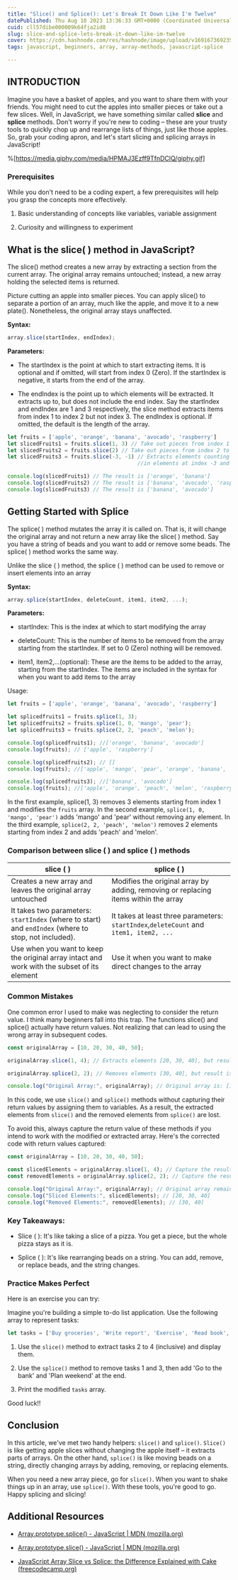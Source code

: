 ```yaml
---
title: "Slice() and Splice(): Let's Break It Down Like I'm Twelve"
datePublished: Thu Aug 10 2023 13:36:33 GMT+0000 (Coordinated Universal Time)
cuid: cll57dibe000009k64fja2id8
slug: slice-and-splice-lets-break-it-down-like-im-twelve
cover: https://cdn.hashnode.com/res/hashnode/image/upload/v1691673692358/599cb6a9-ba52-4343-a1aa-e04755132dad.png
tags: javascript, beginners, array, array-methods, javascript-splice

---
```


## INTRODUCTION

Imagine you have a basket of apples, and you want to share them with your friends. You might need to cut the apples into smaller pieces or take out a few slices. Well, in JavaScript, we have something similar called **slice** and **splice** methods. Don't worry if you're new to coding – these are your trusty tools to quickly chop up and rearrange lists of things, just like those apples. So, grab your coding apron, and let's start slicing and splicing arrays in JavaScript!

%[https://media.giphy.com/media/HPMAJ3Ezff9TfnDClQ/giphy.gif] 

### Prerequisites

While you don't need to be a coding expert, a few prerequisites will help you grasp the concepts more effectively.

1. Basic understanding of concepts like variables, variable assignment
    
2. Curiosity and willingness to experiment
    

## What is the slice( ) method in JavaScript?

The slice() method creates a new array by extracting a section from the current array. The original array remains untouched; instead, a new array holding the selected items is returned.

Picture cutting an apple into smaller pieces. You can apply slice() to separate a portion of an array, much like the apple, and move it to a new plate(). Nonetheless, the original array stays unaffected.

**Syntax:**

```javascript
array.slice(startIndex, endIndex);
```

**Parameters:**

* The startIndex is the point at which to start extracting items. It is optional and if omitted, will start from index 0 (Zero). If the startIndex is negative, it starts from the end of the array.
    
* The endIndex is the point up to which elements will be extracted. It extracts up to, but does not include the end index. Say the startIndex and endIndex are 1 and 3 respectively, the slice method extracts items from index 1 to index 2 but not index 3. The endIndex is optional. If omitted, the default is the length of the array.
    

```javascript
let fruits = ['apple', 'orange', 'banana', 'avocado', 'raspberry']
let slicedFruits1 = fruits.slice(1, 3) // Take out pieces from index 1 to 2
let slicedFruits2 = fruits.slice(2) // Take out pieces from index 2 to the end of the array
let slicedFruits3 = fruits.slice(-3, -1) // Extracts elements counting from the end, resulting 
                                         //in elements at index -3 and -2 from the end.

console.log(slicedFruits1) // The result is ['orange', 'banana']
console.log(slicedFruits2) // The result is ['banana', 'avocado', 'raspberry']
console.log(slicedFruits3) // The result is ['banana', 'avocado']
```

## Getting Started with Splice

The splice( ) method mutates the array it is called on. That is, it will change the original array and not return a new array like the slice( ) method. Say you have a string of beads and you want to add or remove some beads. The splice( ) method works the same way.

Unlike the slice ( ) method, the splice ( ) method can be used to remove or insert elements into an array

**Syntax:**

```javascript
array.splice(startIndex, deleteCount, item1, item2, ...);
```

**Parameters:**

* startIndex: This is the index at which to start modifying the array
    
* deleteCount: This is the number of items to be removed from the array starting from the startIndex. If set to 0 (Zero) nothing will be removed.
    
* item1, item2,...(optional): These are the items to be added to the array, starting from the startIndex. The items are included in the syntax for when you want to add items to the array
    

Usage:

```javascript
let fruits = ['apple', 'orange', 'banana', 'avocado', 'raspberry']

let splicedfruits1 = fruits.splice(1, 3);
let splicedfruits2 = fruits.splice(1, 0, 'mango', 'pear');
let splicedfruits3 = fruits.splice(2, 2, 'peach', 'melon');

console.log(splicedfruits1); //['orange', 'banana', 'avocado']
console.log(fruits); // ['apple', 'raspberry']

console.log(splicedfruits2); // []
console.log(fruits); //['apple', 'mango', 'pear', 'orange', 'banana', 'avocado', 'raspberry']

console.log(splicedfruits3); //['banana', 'avocado']
console.log(fruits); //['apple', 'orange', 'peach', 'melon', 'raspberry']
```

In the first example, splice(1, 3) removes 3 elements starting from index 1 and modifies the `fruits` array. In the second example, `splice(1, 0, 'mango', 'pear')` adds 'mango' and 'pear' without removing any element. In the third example, `splice(2, 2, 'peach', 'melon')` removes 2 elements starting from index 2 and adds 'peach' and 'melon'.

### Comparison between slice ( ) and splice ( ) methods

| slice ( ) | splice ( ) |
| --- | --- |
| Creates a new array and leaves the original array untouched | Modifies the original array by adding, removing or replacing items within the array |
| It takes two parameters: `startIndex` (where to start) and `endIndex` (where to stop, not included). | It takes at least three parameters: `startIndex`,`deleteCount` and `item1, item2, ...` |
| Use when you want to keep the original array intact and work with the subset of its element | Use it when you want to make direct changes to the array |

### Common Mistakes

One common error I used to make was neglecting to consider the return value. I think many beginners fall into this trap. The functions slice() and splice() actually have return values. Not realizing that can lead to using the wrong array in subsequent codes.

```javascript
const originalArray = [10, 20, 30, 40, 50];

originalArray.slice(1, 4); // Extracts elements [20, 30, 40], but result is not stored

originalArray.splice(2, 2); // Removes elements [30, 40], but result is not stored

console.log("Original Array:", originalArray); // Original array is: [10, 20, 50]
```

In this code, we use `slice()` and `splice()` methods without capturing their return values by assigning them to variables. As a result, the extracted elements from `slice()` and the removed elements from `splice()` are lost.

To avoid this, always capture the return value of these methods if you intend to work with the modified or extracted array. Here's the corrected code with return values captured:

```javascript
const originalArray = [10, 20, 30, 40, 50];

const slicedElements = originalArray.slice(1, 4); // Capture the result of slice()
const removedElements = originalArray.splice(2, 2); // Capture the result of splice()

console.log("Original Array:", originalArray); // Original array remains unchanged
console.log("Sliced Elements:", slicedElements); // [20, 30, 40]
console.log("Removed Elements:", removedElements); // [30, 40]
```

### **Key Takeaways:**

* Slice ( ): It's like taking a slice of a pizza. You get a piece, but the whole pizza stays as it is.
    
* Splice ( ): It's like rearranging beads on a string. You can add, remove, or replace beads, and the string changes.
    

### Practice Makes Perfect

Here is an exercise you can try:

Imagine you're building a simple to-do list application. Use the following array to represent tasks:

```javascript
let tasks = ['Buy groceries', 'Write report', 'Exercise', 'Read book', 'Call friend'];
```

1. Use the `slice()` method to extract tasks 2 to 4 (inclusive) and display them.
    
2. Use the `splice()` method to remove tasks 1 and 3, then add 'Go to the bank' and 'Plan weekend' at the end.
    
3. Print the modified `tasks` array.
    

Good luck!!

## Conclusion

In this article, we've met two handy helpers: `slice()` and `splice()`. `Slice()` is like getting apple slices without changing the apple itself – it extracts parts of arrays. On the other hand, `splice()` is like moving beads on a string, directly changing arrays by adding, removing, or replacing elements.

When you need a new array piece, go for `slice()`. When you want to shake things up in an array, use `splice()`. With these tools, you're good to go. Happy splicing and slicing!

## Additional Resources

* [Array.prototype.splice() - JavaScript | MDN (](https://developer.mozilla.org/en-US/docs/Web/JavaScript/Reference/Global_Objects/Array/splice)[mozilla.org](http://mozilla.org)[)](https://developer.mozilla.org/en-US/docs/Web/JavaScript/Reference/Global_Objects/Array/splice)
    
* [Array.prototype.slice() - JavaScript | MDN (](https://developer.mozilla.org/en-US/docs/Web/JavaScript/Reference/Global_Objects/Array/slice)[mozilla.org](http://mozilla.org)[)](https://developer.mozilla.org/en-US/docs/Web/JavaScript/Reference/Global_Objects/Array/slice)
    
* [JavaScript Array Slice vs Splice: the Difference Explained with Cake (](https://www.freecodecamp.org/news/javascript-array-slice-vs-splice-whats-the-difference/)[freecodecamp.org](http://freecodecamp.org)[)](https://www.freecodecamp.org/news/javascript-array-slice-vs-splice-whats-the-difference/)